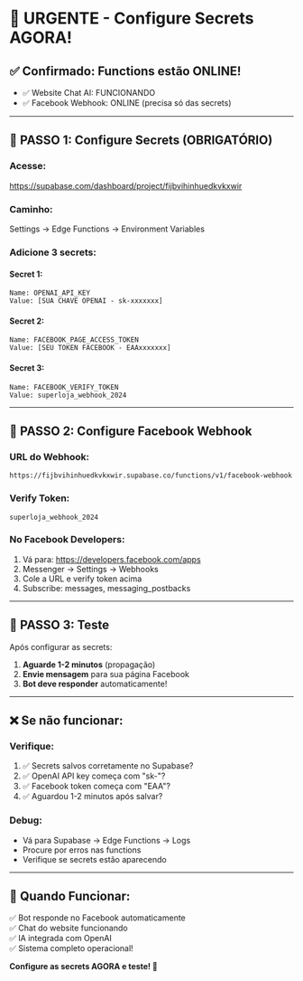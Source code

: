# 🚨 URGENTE - Configure Secrets AGORA!

## ✅ **Confirmado: Functions estão ONLINE!**
- ✅ Website Chat AI: FUNCIONANDO
- ✅ Facebook Webhook: ONLINE (precisa só das secrets)

---

## 🔐 **PASSO 1: Configure Secrets (OBRIGATÓRIO)**

### **Acesse:**
https://supabase.com/dashboard/project/fijbvihinhuedkvkxwir

### **Caminho:**
Settings → Edge Functions → Environment Variables

### **Adicione 3 secrets:**

#### **Secret 1:**
```
Name: OPENAI_API_KEY
Value: [SUA CHAVE OPENAI - sk-xxxxxxx]
```

#### **Secret 2:**
```
Name: FACEBOOK_PAGE_ACCESS_TOKEN
Value: [SEU TOKEN FACEBOOK - EAAxxxxxxx]
```

#### **Secret 3:**
```
Name: FACEBOOK_VERIFY_TOKEN
Value: superloja_webhook_2024
```

---

## 📘 **PASSO 2: Configure Facebook Webhook**

### **URL do Webhook:**
```
https://fijbvihinhuedkvkxwir.supabase.co/functions/v1/facebook-webhook
```

### **Verify Token:**
```
superloja_webhook_2024
```

### **No Facebook Developers:**
1. Vá para: https://developers.facebook.com/apps
2. Messenger → Settings → Webhooks
3. Cole a URL e verify token acima
4. Subscribe: messages, messaging_postbacks

---

## 🧪 **PASSO 3: Teste**

Após configurar as secrets:
1. **Aguarde 1-2 minutos** (propagação)
2. **Envie mensagem** para sua página Facebook
3. **Bot deve responder** automaticamente!

---

## ❌ **Se não funcionar:**

### **Verifique:**
1. ✅ Secrets salvos corretamente no Supabase?
2. ✅ OpenAI API key começa com "sk-"?
3. ✅ Facebook token começa com "EAA"?
4. ✅ Aguardou 1-2 minutos após salvar?

### **Debug:**
- Vá para Supabase → Edge Functions → Logs
- Procure por erros nas functions
- Verifique se secrets estão aparecendo

---

## 🎉 **Quando Funcionar:**

✅ Bot responde no Facebook automaticamente  
✅ Chat do website funcionando  
✅ IA integrada com OpenAI  
✅ Sistema completo operacional!

**Configure as secrets AGORA e teste! 🚀**
